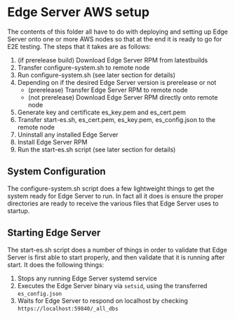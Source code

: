 # Edge Server AWS setup

The contents of this folder all have to do with deploying and setting up Edge Server onto one or more AWS nodes so that at the end it is ready to go for E2E testing.  The steps that it takes are as follows:

1. (if prerelease build) Download Edge Server RPM from latestbuilds
2. Transfer configure-system.sh to remote node
3. Run configure-system.sh (see later section for details)
4. Depending on if the desired Edge Server version is prerelease or not
   - (prerelease) Transfer Edge Server RPM to remote node
   - (not prerelease) Download Edge Server RPM directly onto remote node 
5. Generate key and certificate es_key.pem and es_cert.pem
6. Transfer start-es.sh, es_cert.pem, es_key.pem, es_config.json to the remote node
7. Uninstall any installed Edge Server
8. Install Edge Server RPM
9. Run the start-es.sh script (see later section for details)

## System Configuration

The configure-system.sh script does a few lightweight things to get the system ready for Edge Server to run.  In fact all it does is ensure the proper directories are ready to receive the various files that Edge Server uses to startup.

## Starting Edge Server

The start-es.sh script does a number of things in order to validate that Edge Server is first able to start properly, and then validate that it is running after start.  It does the following things:

1. Stops any running Edge Server systemd service
2. Executes the Edge Server binary via `setsid`, using the transferred `es_config.json`
3. Waits for Edge Server to respond on localhost by checking `https://localhost:59840/_all_dbs`